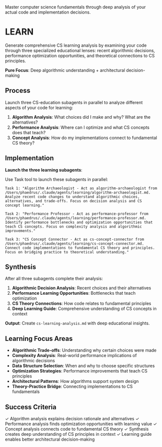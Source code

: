 Master computer science fundamentals through deep analysis of your actual code and implementation decisions.

# LEARN

Generate comprehensive CS learning analysis by examining your code through three specialized educational lenses: recent algorithmic decisions, performance optimization opportunities, and theoretical connections to CS principles.

**Pure Focus**: Deep algorithmic understanding + architectural decision-making

## Process

Launch three CS-education subagents in parallel to analyze different aspects of your code for learning:

1. **Algorithm Analysis**: What choices did I make and why? What are the alternatives?
2. **Performance Analysis**: Where can I optimize and what CS concepts does that teach?
3. **Concept Analysis**: How do my implementations connect to fundamental CS theory?

## Implementation

**Launch the three learning subagents**:

Use Task tool to launch these subagents in parallel:

```
Task 1: "Algorithm Archaeologist - Act as algorithm-archaeologist from /Users/phaedrus/.claude/agents/learning/algorithm-archaeologist.md. Analyze recent code changes to understand algorithmic choices, alternatives, and trade-offs. Focus on decision analysis and CS concept learning."

Task 2: "Performance Professor - Act as performance-professor from /Users/phaedrus/.claude/agents/learning/performance-professor.md. Identify performance bottlenecks and optimization opportunities that teach CS concepts. Focus on complexity analysis and algorithmic improvements."

Task 3: "CS Concept Connector - Act as cs-concept-connector from /Users/phaedrus/.claude/agents/learning/cs-concept-connector.md. Connect code implementations to fundamental CS theory and principles. Focus on bridging practice to theoretical understanding."
```

## Synthesis

After all three subagents complete their analysis:

1. **Algorithmic Decision Analysis**: Recent choices and their alternatives
2. **Performance Learning Opportunities**: Bottlenecks that teach optimization
3. **CS Theory Connections**: How code relates to fundamental principles
4. **Deep Learning Guide**: Comprehensive understanding of CS concepts in context

**Output**: Create `cs-learning-analysis.md` with deep educational insights.

## Learning Focus Areas

- **Algorithmic Trade-offs**: Understanding why certain choices were made
- **Complexity Analysis**: Real-world performance implications of algorithmic decisions
- **Data Structure Selection**: When and why to choose specific structures  
- **Optimization Strategies**: Performance improvements that teach CS principles
- **Architectural Patterns**: How algorithms support system design
- **Theory-Practice Bridge**: Connecting implementations to CS fundamentals

## Success Criteria

✓ Algorithm analysis explains decision rationale and alternatives
✓ Performance analysis finds optimization opportunities with learning value
✓ Concept analysis connects code to fundamental CS theory
✓ Synthesis creates deep understanding of CS principles in context
✓ Learning guide enables better architectural decision-making